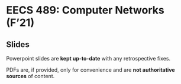 # EECS 489: Computer Networks (F’21)

## Slides
Powerpoint slides are **kept up-to-date** with any retrospective fixes. 

PDFs are, if provided, only for convenience and are **not authoritative sources** of content. 
